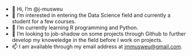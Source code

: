 - 👋 Hi, I’m @j-musweu
- 👀 I’m interested in entering the Data Science field and currently a student for a few courses.
- 🌱 I’m currently learning R programming and Python.
- 💞️ I’m looking to job-shadow on some projects through Github to further develop my knoweledge in the field before I work on projects.
- 📫 I am available through my email address at jmmusweu@gmail.com.

<!---
j-musweu/j-musweu is a ✨ special ✨ repository because its `README.md` (this file) appears on your GitHub profile.
You can click the Preview link to take a look at your changes.
--->
